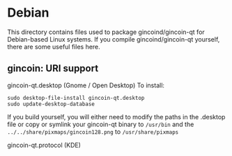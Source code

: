 
Debian
====================
This directory contains files used to package gincoind/gincoin-qt
for Debian-based Linux systems. If you compile gincoind/gincoin-qt yourself, there are some useful files here.

## gincoin: URI support ##


gincoin-qt.desktop  (Gnome / Open Desktop)
To install:

	sudo desktop-file-install gincoin-qt.desktop
	sudo update-desktop-database

If you build yourself, you will either need to modify the paths in
the .desktop file or copy or symlink your gincoin-qt binary to `/usr/bin`
and the `../../share/pixmaps/gincoin128.png` to `/usr/share/pixmaps`

gincoin-qt.protocol (KDE)

